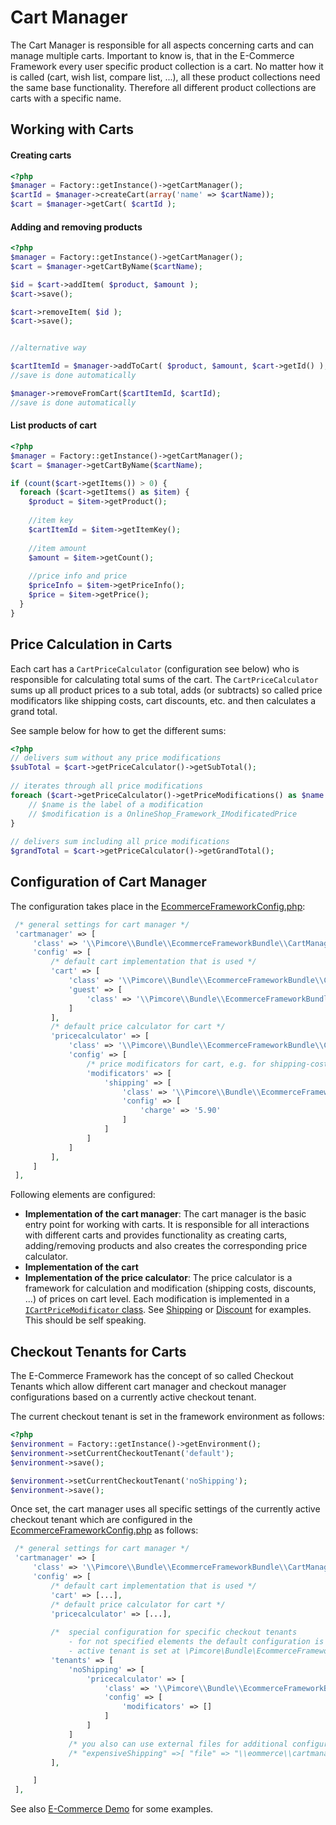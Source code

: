 # Cart Manager

The Cart Manager is responsible for all aspects concerning carts and can manage multiple carts. 
Important to know is, that in the E-Commerce Framework every user specific product collection is a cart. No matter 
how it is called (cart, wish list, compare list, ...), all these product collections need the same base 
functionality. Therefore all different product collections are carts with a specific name.
 

## Working with Carts

#### Creating carts
```php
<?php
$manager = Factory::getInstance()->getCartManager();
$cartId = $manager->createCart(array('name' => $cartName));
$cart = $manager->getCart( $cartId );
```

#### Adding and removing products
```php
<?php
$manager = Factory::getInstance()->getCartManager();
$cart = $manager->getCartByName($cartName);

$id = $cart->addItem( $product, $amount );
$cart->save();

$cart->removeItem( $id );
$cart->save();


//alternative way

$cartItemId = $manager->addToCart( $product, $amount, $cart->getId() );
//save is done automatically 

$manager->removeFromCart($cartItemId, $cartId);
//save is done automatically 
```

#### List products of cart
```php
<?php
$manager = Factory::getInstance()->getCartManager();
$cart = $manager->getCartByName($cartName);

if (count($cart->getItems()) > 0) {
  foreach ($cart->getItems() as $item) {
    $product = $item->getProduct();
 
    //item key
    $cartItemId = $item->getItemKey();
 
    //item amount
    $amount = $item->getCount();
 
    //price info and price
    $priceInfo = $item->getPriceInfo();
    $price = $item->getPrice(); 
  }
}
```


## Price Calculation in Carts
Each cart has a `CartPriceCalculator` (configuration see below) who is responsible for calculating total sums of the 
cart. The `CartPriceCalculator` sums up all product prices to a sub total, adds (or subtracts) so called price 
modificators like shipping costs, cart discounts, etc. and then calculates a grand total. 

See sample below for how to get the different sums: 
```php
<?php
// delivers sum without any price modifications
$subTotal = $cart->getPriceCalculator()->getSubTotal();
 
// iterates through all price modifications
foreach ($cart->getPriceCalculator()->getPriceModifications() as $name => $modification) {
    // $name is the label of a modification
    // $modification is a OnlineShop_Framework_IModificatedPrice
}
 
// delivers sum including all price modifications
$grandTotal = $cart->getPriceCalculator()->getGrandTotal();
``` 


## Configuration of Cart Manager

The configuration takes place in the [EcommerceFrameworkConfig.php](https://github.com/pimcore/pimcore/blob/master/pimcore/lib/Pimcore/Bundle/EcommerceFrameworkBundle/install/EcommerceFrameworkConfig_sample.php#L13-L13): 
```php
 /* general settings for cart manager */
 'cartmanager' => [
     'class' => '\\Pimcore\\Bundle\\EcommerceFrameworkBundle\\CartManager\\MultiCartManager',
     'config' => [
         /* default cart implementation that is used */
         'cart' => [
             'class' => '\\Pimcore\\Bundle\\EcommerceFrameworkBundle\\CartManager\\Cart',
             'guest' => [
                 'class' => '\\Pimcore\\Bundle\\EcommerceFrameworkBundle\\CartManager\\SessionCart'
             ]
         ],
         /* default price calculator for cart */
         'pricecalculator' => [
             'class' => '\\Pimcore\\Bundle\\EcommerceFrameworkBundle\\CartManager\\CartPriceCalculator',
             'config' => [
                 /* price modificators for cart, e.g. for shipping-cost, special discounts, ... */
                 'modificators' => [
                     'shipping' => [
                         'class' => '\\Pimcore\\Bundle\\EcommerceFrameworkBundle\\CartManager\\CartPriceModificator\\Shipping',
                         'config' => [
                             'charge' => '5.90'
                         ]
                     ]
                 ]
             ]
         ],
     ]
 ],
```


Following elements are configured: 
* **Implementation of the cart manager**: The cart manager is the basic entry point for working with carts. It is 
  responsible for all interactions with different carts and provides functionality as creating carts, 
  adding/removing products and also creates the corresponding price calculator. 
* **Implementation of the cart**
* **Implementation of the price calculator**: The price calculator is a framework for calculation and modification
  (shipping costs, discounts, ...) of prices on cart level. Each modification is implemented in a 
  [`ICartPriceModificator` class](https://github.com/pimcore/pimcore/blob/master/pimcore/lib/Pimcore/Bundle/EcommerceFrameworkBundle/CartManager/CartPriceModificator/ICartPriceModificator.php). 
  See [Shipping](https://github.com/pimcore/pimcore/blob/master/pimcore/lib/Pimcore/Bundle/EcommerceFrameworkBundle/CartManager/CartPriceModificator/Shipping.php)
  or [Discount](https://github.com/pimcore/pimcore/blob/master/pimcore/lib/Pimcore/Bundle/EcommerceFrameworkBundle/CartManager/CartPriceModificator/Discount.php)
  for examples. This should be self speaking. 


## Checkout Tenants for Carts
The E-Commerce Framework has the concept of so called Checkout Tenants which allow different cart manager and 
checkout manager configurations based on a currently active checkout tenant.
 
The current checkout tenant is set in the framework environment as follows: 

```php
<?php
$environment = Factory::getInstance()->getEnvironment();
$environment->setCurrentCheckoutTenant('default');
$environment->save();

$environment->setCurrentCheckoutTenant('noShipping');
$environment->save();
```

Once set, the cart manager uses all specific settings of the currently active checkout tenant which are configured
in the [EcommerceFrameworkConfig.php](https://github.com/pimcore/pimcore/blob/master/pimcore/lib/Pimcore/Bundle/EcommerceFrameworkBundle/install/EcommerceFrameworkConfig_sample.php#L41-L41)
as follows: 

```php
 /* general settings for cart manager */
 'cartmanager' => [
     'class' => '\\Pimcore\\Bundle\\EcommerceFrameworkBundle\\CartManager\\MultiCartManager',
     'config' => [
         /* default cart implementation that is used */
         'cart' => [...],
         /* default price calculator for cart */
         'pricecalculator' => [...],
         
         /*  special configuration for specific checkout tenants
             - for not specified elements the default configuration is used as fallback
             - active tenant is set at \Pimcore\Bundle\EcommerceFrameworkBundle\IEnvironment::setCurrentCheckoutTenant() */
         'tenants' => [
             'noShipping' => [
                 'pricecalculator' => [
                     'class' => '\\Pimcore\\Bundle\\EcommerceFrameworkBundle\\CartManager\\CartPriceCalculator',
                     'config' => [
                         'modificators' => []
                     ]
                 ]
             ]
             /* you also can use external files for additional configuration */
             /* "expensiveShipping" =>[ "file" => "\\eommerce\\cartmanager-expensiveShipping.php ] */
         ],

     ]
 ],
```

See also [E-Commerce Demo](https://github.com/pimcore/demo-ecommerce/blob/master/app/config/pimcore/EcommerceFrameworkConfig.php#L33) for some examples.  
